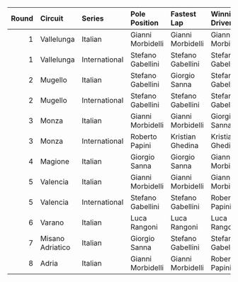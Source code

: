 |   Round | Circuit          | Series        | Pole Position     | Fastest Lap       | Winning Driver    | Winning Team      |
|--------:|:-----------------|:--------------|:------------------|:------------------|:------------------|:------------------|
|       1 | Vallelunga       | Italian       | Gianni Morbidelli | Gianni Morbidelli | Gianni Morbidelli | Audi Sport Italia |
|       1 | Vallelunga       | International | Stefano Gabellini | Stefano Gabellini | Stefano Gabellini | CAAL Racing       |
|       2 | Mugello          | Italian       | Stefano Gabellini | Giorgio Sanna     | Stefano Gabellini | CAAL Racing       |
|       2 | Mugello          | International | Stefano Gabellini | Stefano Gabellini | Stefano Gabellini | CAAL Racing       |
|       3 | Monza            | Italian       | Gianni Morbidelli | Gianni Morbidelli | Giorgio Sanna     | Audi Sport Italia |
|       3 | Monza            | International | Roberto Papini    | Kristian Ghedina  | Kristian Ghedina  | Millenium Team    |
|       4 | Magione          | Italian       | Giorgio Sanna     | Giorgio Sanna     | Gianni Morbidelli | Audi Sport Italia |
|       5 | Valencia         | Italian       | Gianni Morbidelli | Gianni Morbidelli | Gianni Morbidelli | Audi Sport Italia |
|       5 | Valencia         | International | Stefano Gabellini | Stefano Gabellini | Roberto Papini    | CAAL Racing       |
|       6 | Varano           | Italian       | Luca Rangoni      | Luca Rangoni      | Luca Rangoni      | ROAL Motorsport   |
|       7 | Misano Adriatico | Italian       | Giorgio Sanna     | Stefano Gabellini | Stefano Gabellini | CAAL Racing       |
|       8 | Adria            | Italian       | Gianni Morbidelli | Gianni Morbidelli | Roberto Papini    | CAAL Racing       |